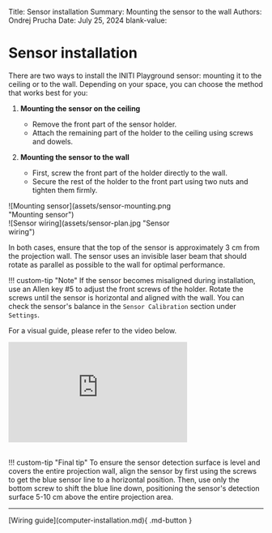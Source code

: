 Title:   Sensor installation
Summary: Mounting the sensor to the wall
Authors: Ondrej Prucha
Date:    July 25, 2024
blank-value:

# Sensor installation

There are two ways to install the INITI Playground sensor: mounting it to the ceiling or to the wall. Depending on your space, you can choose the method that works best for you:

1. **Mounting the sensor on the ceiling**
      - Remove the front part of the sensor holder.
      - Attach the remaining part of the holder to the ceiling using screws and dowels.

1. **Mounting the sensor to the wall**
      - First, screw the front part of the holder directly to the wall.
      - Secure the rest of the holder to the front part using two nuts and tighten them firmly.

<div style='width: 70%' class="center" markdown>
![Mounting sensor](assets/sensor-mounting.png "Mounting sensor")
</div>

<div style='width: 70%' class="center" markdown>
![Sensor wiring](assets/sensor-plan.jpg "Sensor wiring")
</div>



In both cases, ensure that the top of the sensor is approximately 3 cm from the projection wall. The sensor uses an invisible laser beam that should rotate as parallel as possible to the wall for optimal performance.

!!! custom-tip "Note"
    If the sensor becomes misaligned during installation, use an Allen key #5 to adjust the front screws of the holder. Rotate the screws until the sensor is horizontal and aligned with the wall. You can check the sensor's balance in the `Sensor Calibration` section under `Settings`.


For a visual guide, please refer to the video below.

<div style='width: 70%' class="center" markdown>
<div style="padding:56.25% 0 0 0;position:relative;">
<iframe src="https://player.vimeo.com/video/796039598?h=f8dad1db6a&amp;badge=0&amp;autopause=0&amp;player_id=0&amp;app_id=58479" frameborder="0" allow="autoplay; fullscreen; picture-in-picture; clipboard-write" style="position:absolute;top:0;left:0;width:100%;height:100%;" title="INITI Playground - Sensor installation"></iframe></div>
<script src="https://player.vimeo.com/api/player.js"></script>
</div>

<br />


!!! custom-tip "Final tip"
    To ensure the sensor detection surface is level and covers the entire projection wall, align the sensor by first using the screws to get the blue sensor line to a horizontal position. Then, use only the bottom screw to shift the blue line down, positioning the sensor's detection surface 5-10 cm above the entire projection area.

----


<div class="center" markdown>
[Wiring guide](computer-installation.md){ .md-button }
</div>

<br />